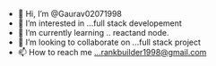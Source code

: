 - 👋 Hi, I’m @Gaurav02071998
- 👀 I’m interested in ...full stack developement
- 🌱 I’m currently learning .. reactand node.
- 💞️ I’m looking to collaborate on ...full stack project
- 📫 How to reach me ...rankbuilder1998@gmail.com

<!---
Gaurav02071998/Gaurav02071998 is a ✨ special ✨ repository because its `README.md` (this file) appears on your GitHub profile.
You can click the Preview link to take a look at your changes.
--->
